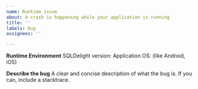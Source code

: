 ```yaml
---
name: Runtime issue
about: A crash is happening while your application is running
title: ''
labels: bug
assignees: ''

---
```


**Runtime Environment**
SQLDelight version:
Application OS: (like Android, iOS)

**Describe the bug**
A clear and concise description of what the bug is. If you can, include a stacktrace.
